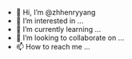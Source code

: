 - 👋 Hi, I’m @zhhenryyang
- 👀 I’m interested in ...
- 🌱 I’m currently learning ...
- 💞️ I’m looking to collaborate on ...
- 📫 How to reach me ...

<!---
zhhenryyang/zhhenryyang is a ✨ special ✨ repository because its `README.md` (this file) appears on your GitHub profile.
You can click the Preview link to take a look at your changes.
--->
